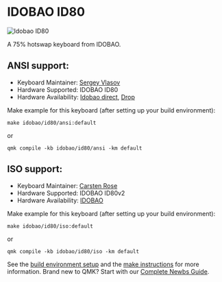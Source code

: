 # IDOBAO ID80

![Idobao ID80](https://cdn.shopify.com/s/files/1/0382/1348/4675/products/V2X.png?v=1620272281)

A 75% hotswap keyboard from IDOBAO.

## ANSI support:

* Keyboard Maintainer: [Sergey Vlasov](https://github.com/sigprof)
* Hardware Supported: IDOBAO ID80
* Hardware Availability: [Idobao direct](https://www.idobao.net/collections/75-layout/products/idobao-id80v2-75-hot-swappable-mechanical-keyboard-kit?variant=34078580965507), [Drop](https://drop.com/buy/idobao-id80-75-hot-swappable-mechanical-keyboard-kit?mode=guest_open)

Make example for this keyboard (after setting up your build environment):

    make idobao/id80/ansi:default

or

    qmk compile -kb idobao/id80/ansi -km default
    
## ISO support:

* Keyboard Maintainer: [Carsten Rose](https://github.com/cwr10010)
* Hardware Supported: IDOBAO ID80v2
* Hardware Availability: [IDOBAO](https://www.idobao.net/products/idobao-id80v2-75-hot-swappable-mechanical-keyboard-kit)

Make example for this keyboard (after setting up your build environment):

    make idobao/id80/iso:default

or

    qmk compile -kb idobao/id80/iso -km default

See the [build environment setup](https://docs.qmk.fm/#/getting_started_build_tools) and the [make instructions](https://docs.qmk.fm/#/getting_started_make_guide) for more information. Brand new to QMK? Start with our [Complete Newbs Guide](https://docs.qmk.fm/#/newbs).
